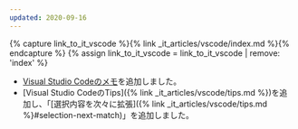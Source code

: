 ```yaml
---
updated: 2020-09-16
---
```

{% capture link_to_it_vscode %}{% link _it_articles/vscode/index.md %}{% endcapture %}
{% assign link_to_it_vscode = link_to_it_vscode | remove: 'index' %}

- [Visual Studio Codeのメモ]({{link_to_it_vscode}})を追加しました。
- [Visual Studio CodeのTips]({% link _it_articles/vscode/tips.md %})を追加し、「[選択内容を次々に拡張]({% link _it_articles/vscode/tips.md %}#selection-next-match)」を追加しました。

